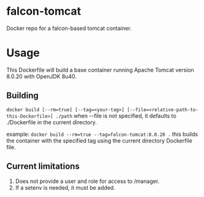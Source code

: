 # falcon-tomcat
Docker repo for a falcon-based tomcat container.

# Usage
This Dockerfile will build a base container running Apache Tomcat version 8.0.20 with OpenJDK 8u40.

## Building
`docker build [--rm=true] [--tag=<your-tag>] [--file=<relative-path-to-this-Dockerfile>] ./path`
  when --file is not specified, it defaults to ./Dockerfile in the current directory.

example:  `docker build --rm=true --tag=falcon-tomcat:8.0.20 .`
this builds the container with the specified tag using the current directory Dockerfile file.

## Current limitations
1. Does not provide a user and role for access to /manager.
2. If a setenv is needed, it must be added.
